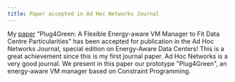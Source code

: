 ```yaml
---
title: Paper accepted in Ad Hoc Networks Journal
---
```


My [paper](docs/ADHOC14.pdf) "Plug4Green: A Flexible Energy-aware VM Manager to Fit Data Centre Particularities" has been accepted for publication in the Ad Hoc Networks Journal, special edition on Energy-Aware Data Centers!
This is a great achievement since this is my first journal paper. Ad Hoc Networks is a very good journal.
We present in this paper our prototype "Plug4Green", an energy-aware VM manager based on Constraint Programming. 
